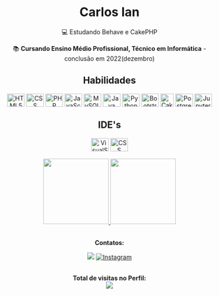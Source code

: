 <div align="center">
<h1>Carlos Ian</h1>

💻 Estudando Behave e CakePHP

📚<b> Cursando Ensino Médio Profissional, Técnico em Informática</b> - conclusão em 2022(dezembro)
</div>

<div align="center">
<h2>Habilidades</h2>
</div>
<div style="display: inline_block" align="center">
    <img align="center" alt="HTML5" height="30" width="40" src="https://cdn.jsdelivr.net/gh/devicons/devicon/icons/html5/html5-original.svg"> 
    <img align="center" alt="CSS" height="30" width="40" src="https://cdn.jsdelivr.net/gh/devicons/devicon/icons/css3/css3-original.svg"> 
    <img align="center" alt="PHP" height="30" width="40" src="https://cdn.jsdelivr.net/gh/devicons/devicon/icons/php/php-original.svg"> 
    <img align="center" alt="JavaScript" height="30" width="40" src="https://cdn.jsdelivr.net/gh/devicons/devicon/icons/javascript/javascript-original.svg" >
    <img align="center" alt="MySQL" height="30" width="40" src="https://cdn.jsdelivr.net/gh/devicons/devicon/icons/mysql/mysql-original.svg">
    <img align="center" alt="Java" height="30" width="40" src="https://cdn.jsdelivr.net/gh/devicons/devicon/icons/java/java-original.svg">
    <img align="center" alt="Python" height="30" width="40" src="https://cdn.jsdelivr.net/gh/devicons/devicon/icons/python/python-original.svg">
    <img align="center" alt="Bootstrap" height="30" width="40" src="https://cdn.jsdelivr.net/gh/devicons/devicon/icons/bootstrap/bootstrap-original.svg">
    <img align="center" alt="CakePHP" height="30" width"40" src="https://cdn.jsdelivr.net/gh/devicons/devicon/icons/cakephp/cakephp-original.svg">
    <img align="center" alt="PostgreSQL" height="30" width="40" src="https://cdn.jsdelivr.net/gh/devicons/devicon/icons/postgresql/postgresql-plain.svg">
    <img align="center" alt="Jupyter" height="30" width="40" src="https://cdn.jsdelivr.net/gh/devicons/devicon/icons/jupyter/jupyter-original-wordmark.svg">
</div>

<div align="center">
<h2>IDE's</h2>
    <div style="display: inline_block" align="center">
    <img align="center" alt="VisualStudioCode" height="30" width="40" src="https://camo.githubusercontent.com/3913c59c7057f9c9a7f79d63c9753930e69790c8f90fbb375a78686e96165d29/68747470733a2f2f6564656e742e6769746875622e696f2f537570657254696e7949636f6e732f696d616765732f7376672f76697375616c73747564696f636f64652e737667"> 
    <img align="center" alt="CSS" height="30" width="40" src="https://camo.githubusercontent.com/2149a07e09a12ecfee1e97d8a8531ff3e477868266f0ff5c1c0348cd5306bd2c/68747470733a2f2f6564656e742e6769746875622e696f2f537570657254696e7949636f6e732f696d616765732f7376672f7375626c696d65746578742e737667">
</div><br>

<div align="center">
  <a href="https://github.com/carlosianrs">
    <img height="150em" src="https://github-readme-stats.vercel.app/api?username=carlosianrs&count_private=true&include_all_commits=true&show_icons=true&theme=dark&hide_border=false&show_owner=true"/>
    <img height="150em" src="https://github-readme-stats.vercel.app/api/top-langs/?username=carlosianrs&theme=dark&hide_border=false&&layout=compact"/>
  </a>
</div><br>

<div align="center">
<p><b>Contatos:</b></p>
    <a href="https://www.linkedin.com/in/carlos-ian-rodrigues-dos-santos-08581b239/"><img alt"LinkedIn" src="https://img.shields.io/badge/LinkedIn-0077B5?style=for-the-badge&logo=linkedin&logoColor=white"></a>
    <a href="https://www.instagram.com/ian.rs7/"><img alt="Instagram" src="https://img.shields.io/badge/Instagram-E4405F?style=for-the-badge&logo=instagram&logoColor=white"></a>
</div><br>

<p align="center"><b>Total de visitas no Perfil:</b><br>
<img align="center" src="https://profile-counter.glitch.me/carlosianrs/count.svg"></p>
